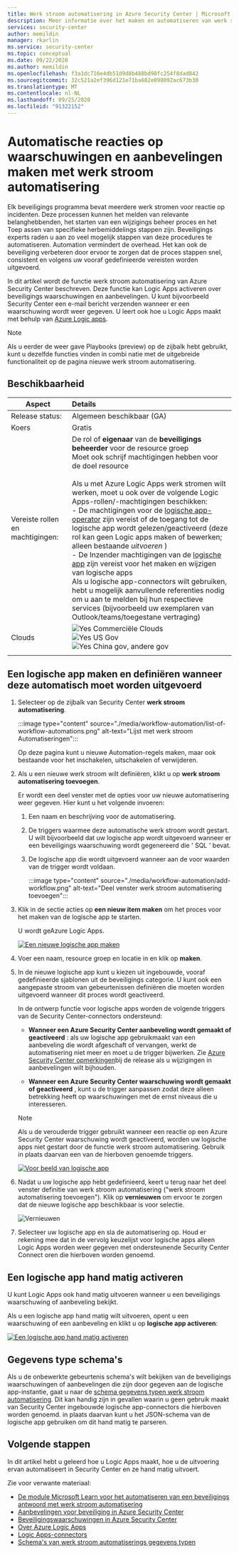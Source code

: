 ```yaml
---
title: Werk stroom automatisering in Azure Security Center | Microsoft Docs
description: Meer informatie over het maken en automatiseren van werk stromen in Azure Security Center
services: security-center
author: memildin
manager: rkarlin
ms.service: security-center
ms.topic: conceptual
ms.date: 09/22/2020
ms.author: memildin
ms.openlocfilehash: f3a1dc716e4db51d9d8b488bd98fc254f8dad842
ms.sourcegitcommit: 32c521a2ef396d121e71ba682e098092ac673b30
ms.translationtype: MT
ms.contentlocale: nl-NL
ms.lasthandoff: 09/25/2020
ms.locfileid: "91322152"
---
```

# <a name="create-automatic-responses-to-alerts-and-recommendations-with-workflow-automation"></a>Automatische reacties op waarschuwingen en aanbevelingen maken met werk stroom automatisering

Elk beveiligings programma bevat meerdere werk stromen voor reactie op incidenten. Deze processen kunnen het melden van relevante belanghebbenden, het starten van een wijzigings beheer proces en het Toep assen van specifieke herbemiddelings stappen zijn. Beveiligings experts raden u aan zo veel mogelijk stappen van deze procedures te automatiseren. Automation vermindert de overhead. Het kan ook de beveiliging verbeteren door ervoor te zorgen dat de proces stappen snel, consistent en volgens uw vooraf gedefinieerde vereisten worden uitgevoerd.

In dit artikel wordt de functie werk stroom automatisering van Azure Security Center beschreven. Deze functie kan Logic Apps activeren over beveiligings waarschuwingen en aanbevelingen. U kunt bijvoorbeeld Security Center een e-mail bericht verzenden wanneer er een waarschuwing wordt weer gegeven. U leert ook hoe u Logic Apps maakt met behulp van [Azure Logic apps](https://docs.microsoft.com/azure/logic-apps/logic-apps-overview).

> [!NOTE]
> Als u eerder de weer gave Playbooks (preview) op de zijbalk hebt gebruikt, kunt u dezelfde functies vinden in combi natie met de uitgebreide functionaliteit op de pagina nieuwe werk stroom automatisering.



## <a name="availability"></a>Beschikbaarheid

|Aspect|Details|
|----|:----|
|Release status:|Algemeen beschikbaar (GA)|
|Koers|Gratis|
|Vereiste rollen en machtigingen:|De rol of **eigenaar** van de **beveiligings beheerder** voor de resource groep<br>Moet ook schrijf machtigingen hebben voor de doel resource<br><br>Als u met Azure Logic Apps werk stromen wilt werken, moet u ook over de volgende Logic Apps-rollen/-machtigingen beschikken:<br> - De machtigingen voor de [logische app-operator](https://docs.microsoft.com/azure/role-based-access-control/built-in-roles#logic-app-operator) zijn vereist of de toegang tot de logische app wordt gelezen/geactiveerd (deze rol kan geen Logic apps maken of bewerken; alleen bestaande *uitvoeren* )<br> - De Inzender machtigingen van de [logische app](https://docs.microsoft.com/azure/role-based-access-control/built-in-roles#logic-app-contributor) zijn vereist voor het maken en wijzigen van logische apps<br>Als u logische app-connectors wilt gebruiken, hebt u mogelijk aanvullende referenties nodig om u aan te melden bij hun respectieve services (bijvoorbeeld uw exemplaren van Outlook/teams/toegestane vertraging)|
|Clouds|![Yes](./media/icons/yes-icon.png) Commerciële Clouds<br>![Yes](./media/icons/yes-icon.png) US Gov<br>![Yes](./media/icons/yes-icon.png) China gov, andere gov|
|||



## <a name="create-a-logic-app-and-define-when-it-should-automatically-run"></a>Een logische app maken en definiëren wanneer deze automatisch moet worden uitgevoerd 

1. Selecteer op de zijbalk van Security Center **werk stroom automatisering**.

    :::image type="content" source="./media/workflow-automation/list-of-workflow-automations.png" alt-text="Lijst met werk stroom Automatiseringen":::

    Op deze pagina kunt u nieuwe Automation-regels maken, maar ook bestaande voor het inschakelen, uitschakelen of verwijderen.

1. Als u een nieuwe werk stroom wilt definiëren, klikt u op **werk stroom automatisering toevoegen**. 

    Er wordt een deel venster met de opties voor uw nieuwe automatisering weer gegeven. Hier kunt u het volgende invoeren:
    1. Een naam en beschrijving voor de automatisering.
    1. De triggers waarmee deze automatische werk stroom wordt gestart. U wilt bijvoorbeeld dat uw logische app wordt uitgevoerd wanneer er een beveiligings waarschuwing wordt gegenereerd die ' SQL ' bevat.
    1. De logische app die wordt uitgevoerd wanneer aan de voor waarden van de trigger wordt voldaan. 

        :::image type="content" source="./media/workflow-automation/add-workflow.png" alt-text="Deel venster werk stroom automatisering toevoegen":::

1. Klik in de sectie acties op **een nieuw item maken** om het proces voor het maken van de logische app te starten.

    U wordt geAzure Logic Apps.

    [![Een nieuwe logische app maken](media/workflow-automation/logic-apps-create-new.png)](media/workflow-automation/logic-apps-create-new.png#lightbox)

1. Voer een naam, resource groep en locatie in en klik op **maken**.

1. In de nieuwe logische app kunt u kiezen uit ingebouwde, vooraf gedefinieerde sjablonen uit de beveiligings categorie. U kunt ook een aangepaste stroom van gebeurtenissen definiëren die moeten worden uitgevoerd wanneer dit proces wordt geactiveerd.

    In de ontwerp functie voor logische apps worden de volgende triggers van de Security Center-connectors ondersteund:

    * **Wanneer een Azure Security Center aanbeveling wordt gemaakt of geactiveerd** : als uw logische app gebruikmaakt van een aanbeveling die wordt afgeschaft of vervangen, werkt de automatisering niet meer en moet u de trigger bijwerken. Zie [Azure Security Center opmerkingen](release-notes.md)bij de release als u wijzigingen in aanbevelingen wilt bijhouden.

    * **Wanneer een Azure Security Center waarschuwing wordt gemaakt of geactiveerd** , kunt u de trigger aanpassen zodat deze alleen betrekking heeft op waarschuwingen met de ernst niveaus die u interesseren.
    
    > [!NOTE]
    > Als u de verouderde trigger gebruikt wanneer een reactie op een Azure Security Center waarschuwing wordt geactiveerd, worden uw logische apps niet gestart door de functie werk stroom automatisering. Gebruik in plaats daarvan een van de hierboven genoemde triggers. 

    [![Voor beeld van logische app](media/workflow-automation/sample-logic-app.png)](media/workflow-automation/sample-logic-app.png#lightbox)

1. Nadat u uw logische app hebt gedefinieerd, keert u terug naar het deel venster definitie van werk stroom automatisering ("werk stroom automatisering toevoegen"). Klik op **vernieuwen** om ervoor te zorgen dat de nieuwe logische app beschikbaar is voor selectie.

    ![Vernieuwen](media/workflow-automation/refresh-the-list-of-logic-apps.png)

1. Selecteer uw logische app en sla de automatisering op. Houd er rekening mee dat in de vervolg keuzelijst voor logische apps alleen Logic Apps worden weer gegeven met ondersteunende Security Center Connect oren die hierboven worden genoemd.


## <a name="manually-trigger-a-logic-app"></a>Een logische app hand matig activeren

U kunt Logic Apps ook hand matig uitvoeren wanneer u een beveiligings waarschuwing of aanbeveling bekijkt.

Als u een logische app hand matig wilt uitvoeren, opent u een waarschuwing of een aanbeveling en klikt u op **logische app activeren**:

[![Een logische app hand matig activeren](media/workflow-automation/manually-trigger-logic-app.png)](media/workflow-automation/manually-trigger-logic-app.png#lightbox)

## <a name="data-types-schemas"></a>Gegevens type schema's

Als u de onbewerkte gebeurtenis schema's wilt bekijken van de beveiligings waarschuwingen of aanbevelingen die zijn door gegeven aan de logische app-instantie, gaat u naar de [schema gegevens typen werk stroom automatisering](https://aka.ms/ASCAutomationSchemas). Dit kan handig zijn in gevallen waarin u geen gebruik maakt van Security Center ingebouwde logische app-connectors die hierboven worden genoemd. in plaats daarvan kunt u het JSON-schema van de logische app gebruiken om dit hand matig te parseren.

## <a name="next-steps"></a>Volgende stappen

In dit artikel hebt u geleerd hoe u Logic Apps maakt, hoe u de uitvoering ervan automatiseert in Security Center en ze hand matig uitvoert. 

Zie voor verwante materiaal: 

- [De module Microsoft Learn voor het automatiseren van een beveiligings antwoord met werk stroom automatisering](https://docs.microsoft.com/learn/modules/resolve-threats-with-azure-security-center/)
- [Aanbevelingen voor beveiliging in Azure Security Center](security-center-recommendations.md)
- [Beveiligingswaarschuwingen in Azure Security Center](security-center-alerts-overview.md)
- [Over Azure Logic Apps](https://docs.microsoft.com/azure/logic-apps/logic-apps-overview)
- [Logic Apps-connectors](https://docs.microsoft.com/connectors/)
- [Schema's van werk stroom automatiserings gegevens typen](https://aka.ms/ASCAutomationSchemas)
